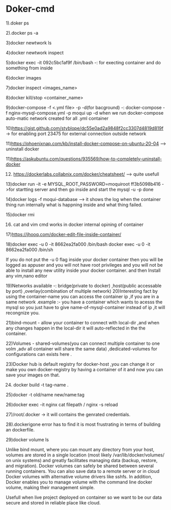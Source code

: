 # Doker-cmd

1).doker ps

2).docker ps -a

3)docker newtwork ls

4)docker newtwork inspect <newtwork name>

5)docker exec -it <container-id>092c5bc1af9f /bin/bash  -: for execting container and do something from inside
  
6)docker images
  
7)docker inspect <images_name>
  
8)docker kill/stop <container_name>
  
9)docker-compose -f <.yml file> -p <networkName> -d(for bacground) -: docker-compose -f nginx-mysql-compose.yml -p moqui up -d
when we run docker-compose auto-matic network created for all .yml container 
  
10)https://gist.github.com/styblope/dc55e0ad2a9848f2cc3307d4819d819f -> for enabling port 23475 for external connection outside network
  
11)https://phoenixnap.com/kb/install-docker-compose-on-ubuntu-20-04  --> uninstall docker
  
11)https://askubuntu.com/questions/935569/how-to-completely-uninstall-docker

12) https://dockerlabs.collabnix.com/docker/cheatsheet/  --> quite usefull

13)docker run -it -e MYSQL_ROOT_PASSWORD=moquiroot ff3b5098b416 ->for startting server and then go inside and start the mysql -u -p done

14)docker logs -f moqui-database<container-name>  --> it shows the log when the container thing run internally what is happning inside and what thing failed.

15)docker rmi <image-id>

16) cat and vim cmd works in docker internal opining of container

17)https://jhooq.com/docker-edit-file-inside-container/
  
18)docker exec -u 0 -it 8662ea2fa000 /bin/bash
docker exec -u 0 -it 8662ea2fa000 /bin/sh

If you do not put the -u 0 flag inside your docker container then you will be logged as appuser and you will not have root privileges and you will not be able to install any new utility inside your docker container.
and then Install any vim,nano editor

19)Networks available -: bridge(private to docker) ,host(public accessable by port) ,overlay(combination of multiple network)
20)Interesting fact by using the container-name you can access the container ip ,if you are in a same network .example :- you have a container which wants to acesss the mysql so you just have to give name-of-mysql-container instead of ip ,it will recongnize you.
  
21)bind-mount - allow your container to connect with local-dir ,and when any changes happen in the local-dir it will auto-reflected in the the container.
  
22)Volumes - shared-volumes(you can connect multiple container to one volm ,adv all container will share the same data) ,dedicated-volumes for configurations can exists here .
  
23)Docker hub is default registry for docker-host ,you can change it or make you own docker-registry by having a container of it and now you can save your images on that.
  
24) docker build -t tag-name .

25)docker -t old/name new/name:tag

26)docker exec -it nginx cat filepath / nginx -s reload

27)/root/.docker -> it will contains the genrated credentials.

28).dockerigone error has to find it is most frustrating in terms of building an dockerfile.

29)docker volume ls

Unlike bind mount, where you can mount any directory from your host, volumes are stored in a single location (most likely /var/lib/docker/volumes/ on unix systems) and greatly facilitates managing data (backup, restore, and migration). Docker volumes can safely be shared between several running containers.
You can also save data to a remote server or in cloud Docker volumes with alternative volume drivers like sshfs.
In addition, Docker enables you to manage volume with the command line docker volume, making their management simple.

Usefull when live project deployed on container so we want to be our data secure and stored in reliable place like cloud.

